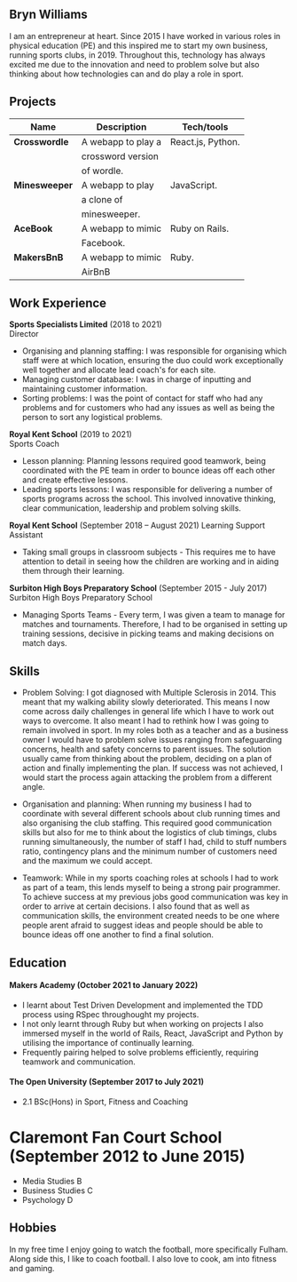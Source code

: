 ## Bryn Williams

I am an entrepreneur at heart. Since 2015 I have worked in various roles in physical education (PE) and this inspired me to start my own business, running sports clubs, in 2019. Throughout this, technology has always excited me due to the innovation and need to problem solve but also thinking about how technologies can and do play a role in sport.

## Projects

| Name                         | Description       | Tech/tools        |
| ---------------------------- | ----------------- | ----------------- |
| **Crosswordle**              | A webapp to play a| React.js, Python. |
|                              | crossword version |                   |
|                              | of wordle.        |                   |
| **Minesweeper**              | A webapp to play  | JavaScript.       |
|                              | a clone of        |                   |
|                              | minesweeper.      |                   |
| **AceBook**                  | A webapp to mimic | Ruby on Rails.    |
|                              | Facebook.         |                   |
| **MakersBnB**                | A webapp to mimic | Ruby.             |
|                              | AirBnB            |                   | 

## Work Experience

**Sports Specialists Limited** (2018 to 2021)  
Director

- Organising and planning staffing: I was responsible for organising which staff were at which location, ensuring the duo could work exceptionally well together and allocate lead coach's for each site.
- Managing customer database: I was in charge of inputting and maintaining customer information.
- Sorting problems:  I was the point of contact for staff who had any problems and for customers who had any issues as well as being the person to sort any logistical problems.

**Royal Kent School** (2019 to 2021)  
Sports Coach

- Lesson planning: Planning lessons required good teamwork, being coordinated with the PE team in order to bounce ideas off each other and create effective lessons.
- Leading sports lessons: I was responsible for delivering a number of sports programs across the school. This involved innovative thinking, clear communication, leadership and problem solving skills.

**Royal Kent School** (September 2018 – August 2021)
Learning Support Assistant

- Taking small groups in classroom subjects - This requires me to have attention to detail in seeing how the children are working and in aiding them through their learning.

**Surbiton High Boys Preparatory School** (September 2015 - July 2017)
Surbiton High Boys Preparatory School

- Managing Sports Teams - Every term, I was given a team to manage for matches and tournaments. Therefore, I had to be organised in setting up training sessions, decisive in picking teams and making decisions on match days.

## Skills

- Problem Solving: I got diagnosed with Multiple Sclerosis in 2014. This meant that my walking ability slowly deteriorated. This means I now come across daily challenges in general life which I have to work out ways to overcome. It also meant I had to rethink how I was going to remain involved in sport. In my roles both as a teacher and as a business owner I would have to problem solve issues ranging from safeguarding concerns, health and safety concerns to parent issues. The solution usually came from thinking about the problem, deciding on a plan of action and finally implementing the plan. If success was not achieved, I would start the process again attacking the problem from a different angle.

- Organisation and planning: When running my business I had to coordinate with several different schools about club running times and also organising the club staffing. This required good communication skills but also for me to think about the logistics of club timings, clubs running simultaneously, the number of staff I had, child to stuff numbers ratio, contingency plans and the minimum number of customers need and the maximum we could accept.

- Teamwork: While in my sports coaching roles at schools I had to work as part of a team, this lends myself to being a strong pair programmer. To achieve success at my previous jobs good communication was key in order to arrive at certain decisions. I also found that as well as communication skills, the environment created needs to be one where people arent afraid to suggest ideas and people should be able to bounce ideas off one another to find a final solution.

## Education

#### Makers Academy (October 2021 to January 2022)
- I learnt about Test Driven Development and implemented the TDD process using RSpec throughought my projects.
- I not only learnt through Ruby but when working on projects I also immersed myself in the world of Rails, React, JavaScript and Python by utilising the importance of continually learning.
- Frequently pairing helped to solve problems efficiently, requiring teamwork and communication.

#### The Open University (September 2017 to July 2021)

- 2.1 BSc(Hons) in Sport, Fitness and Coaching 

# Claremont Fan Court School (September 2012 to June 2015)

- Media Studies B
- Business Studies C
- Psychology D

## Hobbies

In my free time I enjoy going to watch the football, more specifically Fulham. Along side this, I like to coach football.  I also love to cook, am into fitness and gaming.
